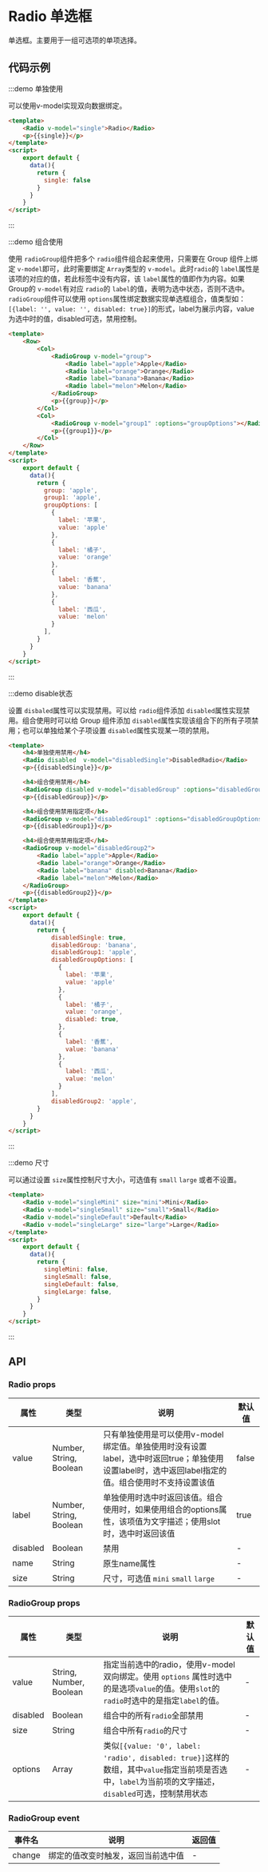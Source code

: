 # Radio 单选框

单选框。主要用于一组可选项的单项选择。

## 代码示例


:::demo 单独使用

可以使用v-model实现双向数据绑定。

```html
<template>
    <Radio v-model="single">Radio</Radio>
    <p>{{single}}</p>
</template>
<script>
    export default {
      data(){
        return {
          single: false
        }
      }
    }
</script>

```

:::


:::demo 组合使用

使用 `radioGroup`组件把多个 `radio`组件组合起来使用，只需要在 Group 组件上绑定 `v-model`即可，此时需要绑定 `Array`类型的 `v-model`。此时`radio`的 `label`属性是该项的对应的值，若此标签中没有内容，该 `label`属性的值即作为内容。如果 Group的 `v-model`有对应 `radio`的 `label`的值，表明为选中状态，否则不选中。`radioGroup`组件可以使用 `options`属性绑定数据实现单选框组合，值类型如：`[{label: '', value: '', disabled: true}]`的形式，label为展示内容，value为选中时的值，disabled可选，禁用控制。

```html
<template>
    <Row>
        <Col>
            <RadioGroup v-model="group">
                <Radio label="apple">Apple</Radio>
                <Radio label="orange">Orange</Radio>
                <Radio label="banana">Banana</Radio>
                <Radio label="melon">Melon</Radio>
            </RadioGroup>
            <p>{{group}}</p>
        </Col>
        <Col>
            <RadioGroup v-model="group1" :options="groupOptions"></RadioGroup>
            <p>{{group1}}</p>
        </Col>
    </Row>
</template>
<script>
    export default {
      data(){
        return {
          group: 'apple',
          group1: 'apple',
          groupOptions: [
            {
              label: '苹果',
              value: 'apple'
            },
            {
              label: '橘子',
              value: 'orange'
            },
            {
              label: '香蕉',
              value: 'banana'
            },
            {
              label: '西瓜',
              value: 'melon'
            }
          ],
        }
      }
    }
</script>

```

:::


:::demo disable状态

设置 `disbaled`属性可以实现禁用。可以给 `radio`组件添加 `disabled`属性实现禁用。组合使用时可以给 Group 组件添加 `disabled`属性实现该组合下的所有子项禁用；也可以单独给某个子项设置 `disabled`属性实现某一项的禁用。

```html
<template>
    <h4>单独使用禁用</h4>
    <Radio disabled  v-model="disabledSingle">DisabledRadio</Radio>
    <p>{{disabledSingle}}</p>

    <h4>组合使用禁用</h4>
    <RadioGroup disabled v-model="disabledGroup" :options="disabledGroupOptions"></RadioGroup>
    <p>{{disabledGroup}}</p>

    <h4>组合使用禁用指定项</h4>
    <RadioGroup v-model="disabledGroup1" :options="disabledGroupOptions"></RadioGroup>
    <p>{{disabledGroup1}}</p>

    <h4>组合使用禁用指定项</h4>
    <RadioGroup v-model="disabledGroup2">
        <Radio label="apple">Apple</Radio>
        <Radio label="orange">Orange</Radio>
        <Radio label="banana" disabled>Banana</Radio>
        <Radio label="melon">Melon</Radio>
    </RadioGroup>
    <p>{{disabledGroup2}}</p>
</template>
<script>
    export default {
      data(){
        return {
            disabledSingle: true,
            disabledGroup: 'banana',
            disabledGroup1: 'apple',
            disabledGroupOptions: [
              {
                label: '苹果',
                value: 'apple'
              },
              {
                label: '橘子',
                value: 'orange',
                disabled: true,
              },
              {
                label: '香蕉',
                value: 'banana'
              },
              {
                label: '西瓜',
                value: 'melon'
              }
            ],
            disabledGroup2: 'apple',  
        }
      }
    }
</script>

```

:::


:::demo 尺寸

可以通过设置 `size`属性控制尺寸大小，可选值有 `small` `large` 或者不设置。

```html
<template>
    <Radio v-model="singleMini" size="mini">Mini</Radio>
    <Radio v-model="singleSmall" size="small">Small</Radio>
    <Radio v-model="singleDefault">Default</Radio>
    <Radio v-model="singleLarge" size="large">Large</Radio>
</template>
<script>
    export default {
      data(){
        return {
          singleMini: false,
          singleSmall: false,
          singleDefault: false,
          singleLarge: false,
        }
      }
    }
</script>

```

:::



## API

### Radio props

| 属性 | 类型 | 说明 | 默认值 |
| ---- | ---- | ---- | ---- |
| value | Number, String, Boolean | 只有单独使用是可以使用v-model绑定值。单独使用时没有设置label，选中时返回true；单独使用设置label时，选中返回label指定的值。组合使用时不支持设置该值 | false |
| label | Number, String, Boolean | 单独使用时选中时返回该值。组合使用时，如果使用组合的options属性，该项值为文字描述；使用slot时，选中时返回该值 | true |
| disabled | Boolean | 禁用 | - |
| name | String | 原生name属性 | - |
| size | String | 尺寸，可选值 `mini` `small` `large` | - |


### RadioGroup props

| 属性 | 类型 | 说明 | 默认值 |
| ---- | ---- | ---- | ---- |
| value | String, Number, Boolean | 指定当前选中的radio，使用v-model双向绑定。使用 `options` 属性时选中的是选项`value`的值。使用`slot`的`radio`时选中的是指定`label`的值。 | - |
| disabled | Boolean | 组合中的所有`radio`全部禁用 | - |
| size | String | 组合中所有`radio`的尺寸 | - |
| options | Array | 类似`[{value: '0', label: 'radio', disabled: true}]`这样的数组，其中`value`指定当前项是否选中，`label`为当前项的文字描述，`disabled`可选，控制禁用状态 | - |


### RadioGroup event

| 事件名 | 说明 | 返回值 |
| ---- | ---- | ---- |
| change | 绑定的值改变时触发，返回当前选中值 | - |



